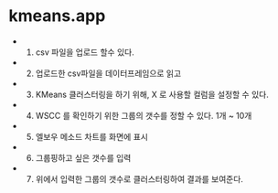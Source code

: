 # kmeans.app
- 1. csv 파일을 업로드 할수 있다.
- 2. 업로드한 csv파일을 데이터프레임으로 읽고
- 3. KMeans 클러스터링을 하기 위해, X 로 사용할 컬럼을 설정할 수 있다.
- 4. WSCC 를 확인하기 위한 그룹의 갯수를 정할 수 있다. 1개 ~ 10개
- 5. 엘보우 메소드 차트를 화면에 표시
- 6. 그룹핑하고 싶은 갯수를 입력
- 7. 위에서 입력한 그룹의 갯수로 클러스터링하여 결과를 보여준다.
